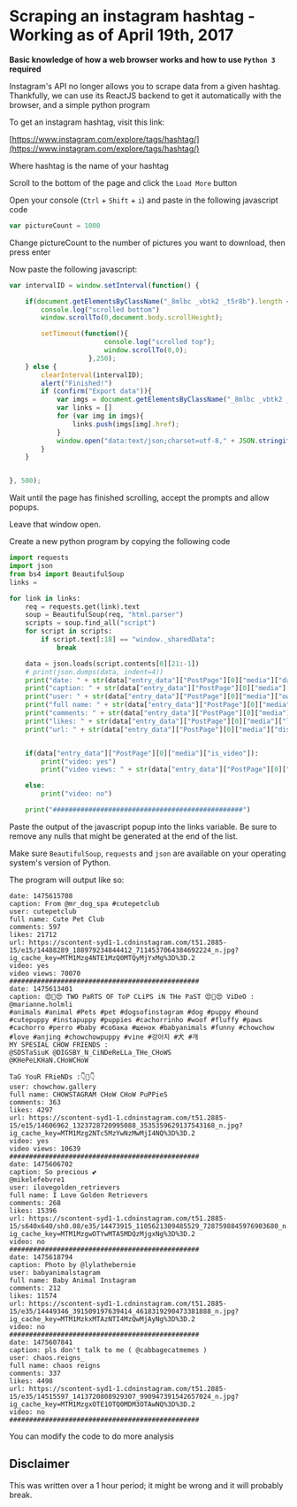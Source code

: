 # Scraping an instagram hashtag - Working as of April 19th, 2017

**Basic knowledge of how a web browser works and how to use `Python 3` required**

Instagram's API no longer allows you to scrape data from a given hashtag. Thankfully, we can use its ReactJS backend to get it automatically with the browser, and a simple python program

To get an instagram hashtag, visit this link:

[https://www.instagram.com/explore/tags/hashtag/](https://www.instagram.com/explore/tags/hashtag/)

Where hashtag is the name of your hashtag

Scroll to the bottom of the page and click the `Load More` button

Open your console (`Ctrl` + `Shift` + `i`) and paste in the following javascript code

```javascript
var pictureCount = 1000
```

Change pictureCount to the number of pictures you want to download, then press enter

Now paste the following javascript:

```javascript
var intervalID = window.setInterval(function() {

    if(document.getElementsByClassName("_8mlbc _vbtk2 _t5r8b").length < pictureCount){
        console.log("scrolled bottom")
        window.scrollTo(0,document.body.scrollHeight);

        setTimeout(function(){
                        console.log("scrolled top");
                        window.scrollTo(0,0);
                    },250);
    } else {
        clearInterval(intervalID);
        alert("Finished!")
        if (confirm("Export data")){
            var imgs = document.getElementsByClassName("_8mlbc _vbtk2 _t5r8b")
            var links = []
            for (var img in imgs){
                links.push(imgs[img].href);
            }
            window.open("data:text/json;charset=utf-8," + JSON.stringify(links))
        }
    }


}, 500);
```

Wait until the page has finished scrolling, accept the prompts and allow popups.

Leave that window open.

Create a new python program by copying the following code

```python
import requests
import json
from bs4 import BeautifulSoup
links = 

for link in links:
    req = requests.get(link).text
    soup = BeautifulSoup(req, "html.parser")
    scripts = soup.find_all("script")
    for script in scripts:
        if script.text[:18] == "window._sharedData":
            break

    data = json.loads(script.contents[0][21:-1])
    # print(json.dumps(data, indent=4))
    print("date: " + str(data["entry_data"]["PostPage"][0]["media"]["date"]))
    print("caption: " + str(data["entry_data"]["PostPage"][0]["media"]["caption"]))
    print("user: " + str(data["entry_data"]["PostPage"][0]["media"]["owner"]["username"]))
    print("full name: " + str(data["entry_data"]["PostPage"][0]["media"]["owner"]["full_name"]))
    print("comments: " + str(data["entry_data"]["PostPage"][0]["media"]["comments"]["count"]))
    print("likes: " + str(data["entry_data"]["PostPage"][0]["media"]["likes"]["count"]))
    print("url: " + str(data["entry_data"]["PostPage"][0]["media"]["display_src"]))


    if(data["entry_data"]["PostPage"][0]["media"]["is_video"]):
        print("video: yes")
        print("video views: " + str(data["entry_data"]["PostPage"][0]["media"]["video_views"]))

    else:
        print("video: no")

    print("################################################")
```


Paste the output of the javascript popup into the links variable. Be sure to remove any nulls that might be generated at the end of the list.

Make sure `BeautifulSoup`, `requests` and `json` are available on your operating system's version of Python.

The program will output like so:

```
date: 1475615708
caption: From @mr_dog_spa #cutepetclub
user: cutepetclub
full name: Cute Pet Club
comments: 597
likes: 21712
url: https://scontent-syd1-1.cdninstagram.com/t51.2885-15/e15/14488289_188979234844412_7114537064384692224_n.jpg?ig_cache_key=MTM1Mzg4NTE1MzQ0MTQyMjYxMg%3D%3D.2
video: yes
video views: 70070
################################################
date: 1475613401
caption: 😍💞😍 TWO PaRTS OF ToP CLiPS iN THe PaST 😍💞😍 ViDeO : @marianne.holmli 
#animals #animal #Pets #pet #dogsofinstagram #dog #puppy #hound #cutepuppy #instapuppy #puppies #cachorrinho #woof #fluffy #paws #cachorro #perro #baby #собака #щенок #babyanimals #funny #chowchow #love #anjing #chowchowpuppy #vine #강아지 #犬 #개 
MY SPESIAL CHOW FRIENDS : 
@SDSTaSiuK @DIGSBY_N_CiNDeReLLa_THe_CHoWS 
@KHePeLKHaN.CHoWCHoW

TaG YouR FRieNDs :👇👥👇
user: chowchow.gallery
full name: CHOWSTAGRAM CHoW CHoW PuPPieS
comments: 363
likes: 4297
url: https://scontent-syd1-1.cdninstagram.com/t51.2885-15/e15/14606962_1323728720995088_3535359629137543168_n.jpg?ig_cache_key=MTM1Mzg2NTc5MzYwNzMwMjI4NQ%3D%3D.2
video: yes
video views: 10639
################################################
date: 1475606702
caption: So precious 💕
@mikelefebvre1
user: ilovegolden_retrievers
full name: I Love Golden Retrievers
comments: 268
likes: 15396
url: https://scontent-syd1-1.cdninstagram.com/t51.2885-15/s640x640/sh0.08/e35/14473915_1105621309485529_7287598845976903680_n.jpg?ig_cache_key=MTM1MzgwOTYwMTA5MDQzMjgxNg%3D%3D.2
video: no
################################################
date: 1475618794
caption: Photo by @lylathebernie
user: babyanimalstagram
full name: Baby Animal Instagram
comments: 212
likes: 11574
url: https://scontent-syd1-1.cdninstagram.com/t51.2885-15/e35/14449346_391509197639414_4618319290473381888_n.jpg?ig_cache_key=MTM1MzkxMTAzNTI4MzQwMjAyNg%3D%3D.2
video: no
################################################
date: 1475607841
caption: pls don't talk to me ( @cabbagecatmemes )
user: chaos.reigns_
full name: chaos reigns
comments: 337
likes: 4498
url: https://scontent-syd1-1.cdninstagram.com/t51.2885-15/e35/14515597_1413720808929307_990947391542657024_n.jpg?ig_cache_key=MTM1MzgxOTE1OTQ0MDM3OTAwNQ%3D%3D.2
video: no
################################################
```

You can modify the code to do more analysis


## Disclaimer
This was written over a 1 hour period; it might be wrong and it will probably break.
